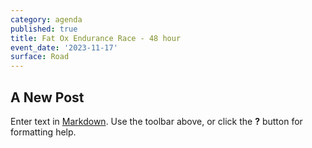 ```yaml
---
category: agenda
published: true
title: Fat Ox Endurance Race - 48 hour
event_date: '2023-11-17'
surface: Road
---
```

## A New Post

Enter text in [Markdown](http://daringfireball.net/projects/markdown/). Use the toolbar above, or click the **?** button for formatting help.
